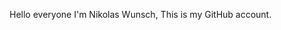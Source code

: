 Hello everyone I'm Nikolas Wunsch,
This is my GitHub account.

<!---
NikolasWunsch/NikolasWunsch is a ✨ special ✨ repository because its `README.md` (this file) appears on your GitHub profile.
You can click the Preview link to take a look at your changes.
--->
